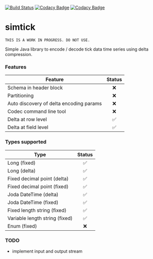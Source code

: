 [![Build Status](https://travis-ci.org/chimpler/simtick.svg?branch=master)](https://travis-ci.org/chimpler/simtick)
[![Codacy Badge](https://api.codacy.com/project/badge/grade/a3d06125f57243be8b9d399c607f575b)](https://www.codacy.com/app/francois-dangngoc/simtick)
[![Codacy Badge](https://api.codacy.com/project/badge/coverage/a3d06125f57243be8b9d399c607f575b)](https://www.codacy.com/app/francois-dangngoc/simtick)

simtick
=======

    THIS IS A WORK IN PROGRESS. DO NOT USE.

Simple Java library to encode / decode tick data time series using delta compression.

### Features

Feature                                 | Status
----------------------------------------| :----:
Schema in header block                  | :x:
Partitioning                            | :x:
Auto discovery of delta encoding params | :x:
Codec command line tool                 | :x:
Delta at row level                      | :white_check_mark:
Delta at field level                    | :white_check_mark:

### Types supported

Type                           | Status
-------------------------------| :----:
Long (fixed)                   | :white_check_mark:
Long (delta)                   | :white_check_mark:
Fixed decimal point (delta)    | :white_check_mark:
Fixed decimal point (fixed)    | :white_check_mark:
Joda DateTime (delta)          | :white_check_mark:
Joda DateTime (fixed)          | :white_check_mark:
Fixed length string (fixed)    | :white_check_mark:
Variable length string (fixed) | :white_check_mark:
Enum (fixed)                   | :x:

### TODO

- implement input and output stream
